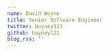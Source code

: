 ```yaml
---
name: David Boyne
title: Senior Software Engineer
twitter: boyney123
github: boyney123
blog_rss: ''
---
```

